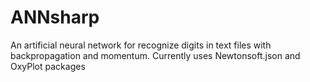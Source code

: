 # ANNsharp

An artificial neural network for recognize digits in text files with backpropagation and momentum.
Currently uses Newtonsoft.json and OxyPlot packages
 
